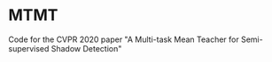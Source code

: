 # MTMT
Code for the CVPR 2020 paper "A Multi-task Mean Teacher for Semi-supervised Shadow Detection"
